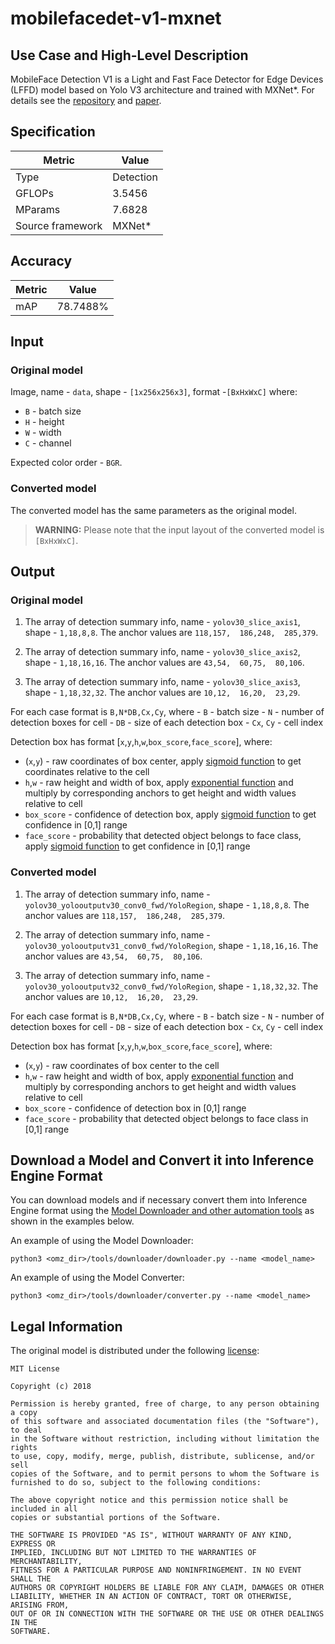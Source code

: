 # mobilefacedet-v1-mxnet

## Use Case and High-Level Description

  MobileFace Detection V1 is a Light and Fast Face Detector for Edge Devices (LFFD) model based on Yolo V3 architecture and trained with MXNet\*. For details see the [repository](https://github.com/becauseofAI/MobileFace) and [paper](https://arxiv.org/abs/1904.10633).

## Specification

| Metric            | Value         |
|-------------------|---------------|
| Type              | Detection     |
| GFLOPs            | 3.5456       |
| MParams           | 7.6828        |
| Source framework  | MXNet\*       |

## Accuracy

| Metric | Value |
| ------ | ----- |
| mAP  | 78.7488%|

## Input

### Original model

Image, name - `data`, shape - `[1x256x256x3]`, format -`[BxHxWxC]` where:

- `B` - batch size
- `H` - height
- `W` - width
- `C` - channel

Expected color order -  `BGR`.

### Converted model

The converted model has the same parameters as the original model.

> **WARNING:** Please note that the input layout of the converted model is `[BxHxWxC]`.

## Output

### Original model

1. The array of detection summary info, name - `yolov30_slice_axis1`,  shape - `1,18,8,8`. The anchor values are `118,157,  186,248,  285,379`.

2. The array of detection summary info, name - `yolov30_slice_axis2`,  shape - `1,18,16,16`. The anchor values are `43,54,  60,75,  80,106`.

3. The array of detection summary info, name - `yolov30_slice_axis3`,  shape - `1,18,32,32`. The anchor values are `10,12,  16,20,  23,29`.

For each case format is `B,N*DB,Cx,Cy`, where
    - `B` - batch size
    - `N` - number of detection boxes for cell
    - `DB` - size of each detection box
    - `Cx`, `Cy` - cell index

Detection box has format [`x`,`y`,`h`,`w`,`box_score`,`face_score`], where:
- (`x`,`y`) - raw coordinates of box center, apply [sigmoid function](https://en.wikipedia.org/wiki/Sigmoid_function) to get coordinates relative to the cell
- `h`,`w` - raw height and width of box, apply [exponential function](https://en.wikipedia.org/wiki/Exponential_function) and multiply by corresponding anchors to get height and width values relative to cell
- `box_score` - confidence of detection box, apply [sigmoid function](https://en.wikipedia.org/wiki/Sigmoid_function) to get confidence in [0,1] range
- `face_score` - probability that detected object belongs to face class, apply [sigmoid function](https://en.wikipedia.org/wiki/Sigmoid_function) to get confidence in [0,1] range

### Converted model

1. The array of detection summary info, name - `yolov30_yolooutputv30_conv0_fwd/YoloRegion`,  shape - `1,18,8,8`. The anchor values are `118,157,  186,248,  285,379`.

2. The array of detection summary info, name - `yolov30_yolooutputv31_conv0_fwd/YoloRegion`,  shape - `1,18,16,16`. The anchor values are `43,54,  60,75,  80,106`.

3. The array of detection summary info, name - `yolov30_yolooutputv32_conv0_fwd/YoloRegion`,  shape - `1,18,32,32`. The anchor values are `10,12,  16,20,  23,29`.

For each case format is `B,N*DB,Cx,Cy`, where
    - `B` - batch size
    - `N` - number of detection boxes for cell
    - `DB` - size of each detection box
    - `Cx`, `Cy` - cell index

Detection box has format [`x`,`y`,`h`,`w`,`box_score`,`face_score`], where:
- (`x`,`y`) - raw coordinates of box center to the cell
- `h`,`w` - raw height and width of box, apply [exponential function](https://en.wikipedia.org/wiki/Exponential_function) and multiply by corresponding anchors to get height and width values relative to cell
- `box_score` - confidence of detection box in [0,1] range
- `face_score` - probability that detected object belongs to face class in [0,1] range

## Download a Model and Convert it into Inference Engine Format

You can download models and if necessary convert them into Inference Engine format using the [Model Downloader and other automation tools](../../../tools/downloader/README.md) as shown in the examples below.

An example of using the Model Downloader:
```
python3 <omz_dir>/tools/downloader/downloader.py --name <model_name>
```

An example of using the Model Converter:
```
python3 <omz_dir>/tools/downloader/converter.py --name <model_name>
```

## Legal Information

The original model is distributed under the following
[license](https://raw.githubusercontent.com/becauseofAI/MobileFace/master/LICENSE):

```
MIT License

Copyright (c) 2018

Permission is hereby granted, free of charge, to any person obtaining a copy
of this software and associated documentation files (the "Software"), to deal
in the Software without restriction, including without limitation the rights
to use, copy, modify, merge, publish, distribute, sublicense, and/or sell
copies of the Software, and to permit persons to whom the Software is
furnished to do so, subject to the following conditions:

The above copyright notice and this permission notice shall be included in all
copies or substantial portions of the Software.

THE SOFTWARE IS PROVIDED "AS IS", WITHOUT WARRANTY OF ANY KIND, EXPRESS OR
IMPLIED, INCLUDING BUT NOT LIMITED TO THE WARRANTIES OF MERCHANTABILITY,
FITNESS FOR A PARTICULAR PURPOSE AND NONINFRINGEMENT. IN NO EVENT SHALL THE
AUTHORS OR COPYRIGHT HOLDERS BE LIABLE FOR ANY CLAIM, DAMAGES OR OTHER
LIABILITY, WHETHER IN AN ACTION OF CONTRACT, TORT OR OTHERWISE, ARISING FROM,
OUT OF OR IN CONNECTION WITH THE SOFTWARE OR THE USE OR OTHER DEALINGS IN THE
SOFTWARE.
```
